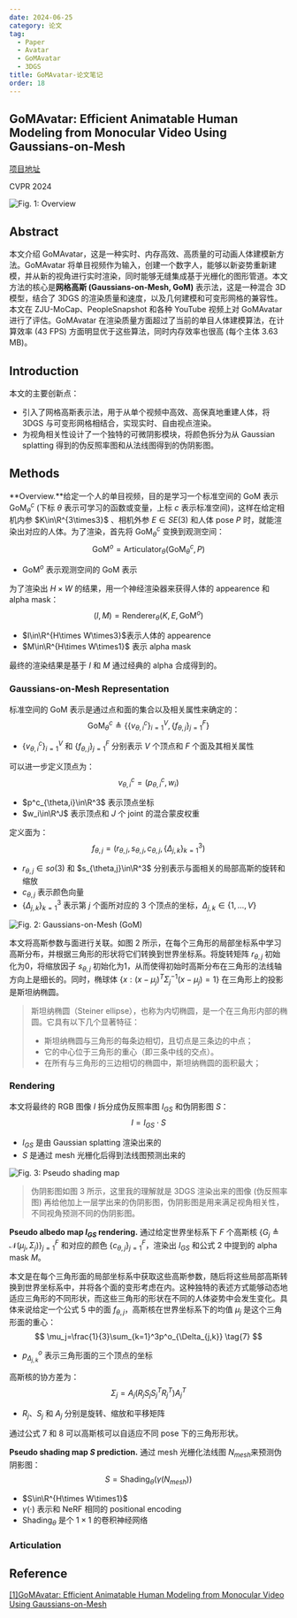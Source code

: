 ```yaml
---
date: 2024-06-25
category: 论文
tag:
  - Paper
  - Avatar
  - GoMAvatar
  - 3DGS
title: GoMAvatar-论文笔记
order: 18
---
```


## GoMAvatar: Efficient Animatable Human Modeling from Monocular Video Using Gaussians-on-Mesh

[项目地址](https://wenj.github.io/GoMAvatar/)

CVPR 2024

![Fig. 1: Overview](http://img.rocyan.cn/blog/2024/06/667a2bc564abb.png)


## Abstract

本文介绍 GoMAvatar，这是一种实时、内存高效、高质量的可动画人体建模新方法。GoMAvatar 将单目视频作为输入，创建一个数字人，能够以新姿势重新建模，并从新的视角进行实时渲染，同时能够无缝集成基于光栅化的图形管道。本文方法的核心是**网格高斯 (Gaussians-on-Mesh, GoM)** 表示法，这是一种混合 3D 模型，结合了 3DGS 的渲染质量和速度，以及几何建模和可变形网格的兼容性。本文在 ZJU-MoCap、PeopleSnapshot 和各种 YouTube 视频上对 GoMAvatar 进行了评估。GoMAvatar 在渲染质量方面超过了当前的单目人体建模算法，在计算效率 (43 FPS) 方面明显优于这些算法，同时内存效率也很高 (每个主体 3.63 MB)。

## Introduction

本文的主要创新点：

- 引入了网格高斯表示法，用于从单个视频中高效、高保真地重建人体，将 3DGS 与可变形网格相结合，实现实时、自由视点渲染。
- 为视角相关性设计了一个独特的可微阴影模块，将颜色拆分为从 Gaussian splatting 得到的伪反照率图和从法线图得到的伪阴影图。

## Methods

**Overview.**给定一个人的单目视频，目的是学习一个标准空间的 GoM 表示 $\text{GoM}_\theta^c$ (下标 $\theta$ 表示可学习的函数或变量，上标 $c$ 表示标准空间)，这样在给定相机内参 $K\in\R^{3\times3}$ 、相机外参 $E\in SE(3)$ 和人体 pose $P$ 时，就能渲染出对应的人体。为了渲染，首先将 $\text{GoM}_\theta^c$ 变换到观测空间：
$$
\operatorname{GoM}^o=\text{Articulator}_\theta\left(\operatorname{GoM}_\theta^c, P\right)
\tag{1}
$$

- $\text{GoM}^o$ 表示观测空间的 GoM 表示

为了渲染出 $H\times W$ 的结果，用一个神经渲染器来获得人体的 appearence 和 alpha mask：
$$
(I,M)=\text{Renderer}_\theta(K,E,\text{GoM}^o)
\tag{2}
$$

- $I\in\R^{H\times W\times3}$​​ 表示人体的 appearence
- $M\in\R^{H\times W\times1}$ 表示 alpha mask

最终的渲染结果是基于 $I$ 和 $M$ 通过经典的 alpha 合成得到的。

### Gaussians-on-Mesh Representation

标准空间的 GoM 表示是通过点和面的集合以及相关属性来确定的：
$$
\operatorname{GoM}_\theta^c \triangleq\left\{\left\{v_{\theta, i}^c\right\}_{i=1}^V,\left\{f_{\theta, j}\right\}_{j=1}^F\right\}
\tag{3}
$$

- $\{v_{\theta, i}^c\}_{i=1}^V$ 和 $\{f_{\theta, j}\}_{j=1}^F$ 分别表示 $V$ 个顶点和 $F$ 个面及其相关属性

可以进一步定义顶点为：
$$
v^c_{\theta,i}=(p^c_{\theta,i},w_i)
\tag{4}
$$

- $p^c_{\theta,i}\in\R^3$ 表示顶点坐标
- $w_i\in\R^J$ 表示顶点和 $J$​ 个 joint 的混合蒙皮权重

定义面为：
$$
f_{\theta,j}=(r_{\theta,j},s_{\theta,j},c_{\theta,j},\{\Delta_{j,k}\}_{k=1}^3)
\tag{5}
$$

- $r_{\theta,j}\in so(3)$ 和 $s_{\theta,j}\in\R^3$ 分别表示与面相关的局部高斯的旋转和缩放
- $c_{\theta,j}$ 表示颜色向量
- $\{\Delta_{j,k}\}_{k=1}^3$ 表示第 $j$ 个面所对应的 $3$ 个顶点的坐标，$\Delta_{j,k}\in\{1,...,V\}$​

![Fig. 2: Gaussians-on-Mesh (GoM)](http://img.rocyan.cn/blog/2024/06/667a43c8192f8.png)

本文将高斯参数与面进行关联。如图 2 所示，在每个三角形的局部坐标系中学习高斯分布，并根据三角形的形状将它们转换到世界坐标系。将旋转矩阵 $r_{\theta,j}$ 初始化为0，将缩放因子 $s_{\theta,j}$ 初始化为1，从而使得初始时高斯分布在三角形的法线轴方向上是细长的。同时，椭球体 $\{x : (x−μ_j)^T Σ^{-1}_j (x−μ_j) = 1\}$ 在三角形上的投影是斯坦纳椭圆。

> 斯坦纳椭圆（Steiner ellipse），也称为内切椭圆，是一个在三角形内部的椭圆。它具有以下几个显著特征：
>
> - 斯坦纳椭圆与三角形的每条边相切，且切点是三条边的中点；
> - 它的中心位于三角形的重心（即三条中线的交点）。
> - 在所有与三角形的三边相切的椭圆中，斯坦纳椭圆的面积最大；

### Rendering

本文将最终的 RGB 图像 $I$ 拆分成伪反照率图 $I_{GS}$ 和伪阴影图 $S$：
$$
I=I_{GS}\cdot S
\tag{6}
$$

- $I_{GS}$ 是由 Gaussian splatting 渲染出来的
- $S$​​ 是通过 mesh 光栅化后得到法线图预测出来的

![Fig. 3: Pseudo shading map](http://img.rocyan.cn/blog/2024/06/667a5f34b915f.png)

> 伪阴影图如图 3 所示，这里我的理解就是 3DGS 渲染出来的图像 (伪反照率图) 再给他加上一层学出来的伪阴影图，伪阴影图是用来满足视角相关性，不同视角预测不同的伪阴影图。

**Pseudo albedo map $I_{GS}$ rendering.** 通过给定世界坐标系下 $F$ 个高斯核 $\{G_j\triangleq\mathcal{N}(\mu_j,\Sigma_j)\}_{j=1}^F$ 和对应的颜色 $\{c_{\theta,j}\}_{j=1}^F$，渲染出 $I_{GS}$ 和公式 2 中提到的 alpha mask $M$。

本文是在每个三角形面的局部坐标系中获取这些高斯参数，随后将这些局部高斯转换到世界坐标系中，并将各个面的变形考虑在内。这种独特的表述方式能够动态地适应三角形的不同形状，而这些三角形的形状在不同的人体姿势中会发生变化。具体来说给定一个公式 5 中的面 $f_{\theta,j}$，高斯核在世界坐标系下的均值 $\mu_j$ 是这个三角形面的重心：
$$
\mu_j=\frac{1}{3}\sum_{k=1}^3p^o_{\Delta_{j,k}}
\tag{7}
$$

- $p^o_{\Delta_{j,k}}$ 表示三角形面的三个顶点的坐标

高斯核的协方差为：
$$
\Sigma_j=A_j\left(R_j S_j S_j^T R_j^T\right) A_j^T
\tag{8}
$$

- $R_j$、$S_j$ 和 $A_j$ 分别是旋转、缩放和平移矩阵

通过公式 7 和 8 可以高斯核可以自适应不同 pose 下的三角形形状。

**Pseudo shading map $S$ prediction.** 通过 mesh 光栅化法线图 $N_{mesh}$​ 来预测伪阴影图：
$$
S=\text{Shading}_\theta(\gamma(N_{mesh}))
\tag{9}
$$

- $S\in\R^{H\times W\times1}$
- $\gamma(\cdot)$​ 表示和 NeRF 相同的 positional encoding
- $\text{Shading}_\theta$ 是个 $1\times1$ 的卷积神经网络

### Articulation

## Reference

[[1]GoMAvatar: Efficient Animatable Human Modeling from Monocular Video Using Gaussians-on-Mesh](https://arxiv.org/abs/2404.07991)

